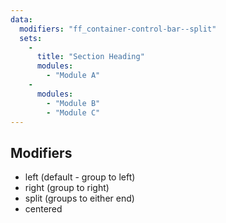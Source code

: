 ```yaml
---
data:
  modifiers: "ff_container-control-bar--split"
  sets:
    -
      title: "Section Heading"
      modules:
        - "Module A"
    -
      modules:
        - "Module B"
        - "Module C"
---
```


## Modifiers

- left (default - group to left)
- right (group to right)
- split (groups to either end)
- centered


